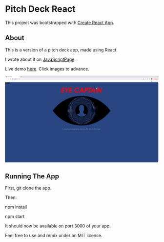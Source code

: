 # Pitch Deck React

This project was bootstrapped with [Create React App](https://github.com/facebook/create-react-app).

## About 

This is a version of a pitch deck app, made using React. 

I wrote about it on [JavaScriptPage](https://javascriptpage.com/react-svelte-pitch-deck-app-comparison).

Live demo [here](http://pitch-deck-react.s3-website-us-east-1.amazonaws.com/). Click images to advance.

![Eye Captain Logo](./public/eye_captain.png)

## Running The App

First, git clone the app.

Then:

npm install

npm start

It should now be available on port 3000 of your app.

Feel free to use and remix under an MIT license.

